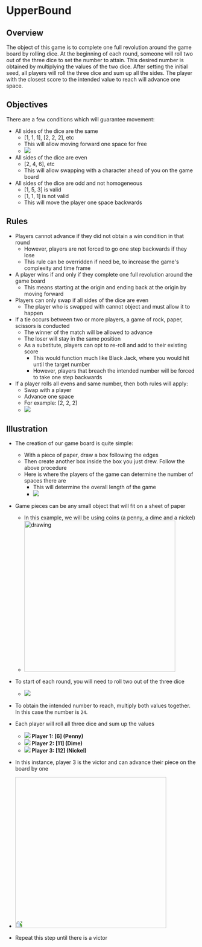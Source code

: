 # UpperBound

## Overview

The object of this game is to complete one full revolution around the game board by rolling dice.
At the beginning of each round, someone will roll two out of the three dice to set the number to attain.
This desired number is obtained by multiplying the values of the two dice.
After setting the initial seed, all players will roll the three dice and sum up all the sides.
The player with the closest score to the intended value to reach will advance one space.

## Objectives

There are a few conditions which will guarantee movement:

- All sides of the dice are the same
    * [1, 1, 1], [2, 2, 2], etc
    * This will allow moving forward one space for free
    * ![](images/all_the_same.png)
- All sides of the dice are even
    * [2, 4, 6], etc
    * This will allow swapping with a character ahead of you on the game board
- All sides of the dice are odd and not homogeneous
    * [1, 5, 3] is valid
    * [1, 1, 1] is not valid
    * This will move the player one space backwards

## Rules

- Players cannot advance if they did not obtain a win condition in that round
    * However, players are not forced to go one step backwards if they lose
    * This rule can be overridden if need be, to increase the game's complexity and time frame
- A player wins if and only if they complete one full revolution around the game board
    * This means starting at the origin and ending back at the origin by moving forward
- Players can only swap if all sides of the dice are even
    * The player who is swapped with cannot object and must allow it to happen
- If a tie occurs between two or more players, a game of rock, paper, scissors is conducted
    * The winner of the match will be allowed to advance
    * The loser will stay in the same position
    * As a substitute, players can opt to re-roll and add to their existing score
        + This would function much like Black Jack, where you would hit until the target number
        + However, players that breach the intended number will be forced to take one step backwards
- If a player rolls all evens and same number, then both rules will apply:
    * Swap with a player
    * Advance one space
    * For example: [2, 2, 2]
    * ![](images/all_the_same.png)

## Illustration

- The creation of our game board is quite simple:
    * With a piece of paper, draw a box following the edges
    * Then create another box inside the box you just drew. Follow the above procedure
    * Here is where the players of the game can determine the number of spaces there are
        + This will determine the overall length of the game
        + ![](images/board.jpg)
- Game pieces can be any small object that will fit on a sheet of paper
    * In this example, we will be using coins (a penny, a dime and a nickel)
    * <img src="images/game_pieces.png" alt="drawing" width="400"/>

- To start of each round, you will need to roll two out of the three dice
    * ![](images/initial_seed.png)
- To obtain the intended number to reach, multiply both values together. In this case the number is `24`.
- Each player will roll all three dice and sum up the values
    * ![](images/player1.png) **Player 1: [6] (Penny)**
    * ![](images/player2.png) **Player 2: [11] (Dime)**
    * ![](images/player3.png) **Player 3: [12] (Nickel)**
- In this instance, player 3 is the victor and can advance their piece on the board by one
- <img src="images/game_pieces_advance_one.jpg" style="transform:rotate(270deg);" width="400" height="400">
- Repeat this step until there is a victor
